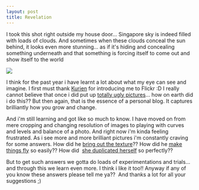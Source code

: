 ```yaml
---
layout: post
title: Revelation
---
```


I took this shot right outside my house door... Singapore sky is indeed filled with loads of clouds. And sometimes when these clouds conceal the sun behind, it looks even more stunning... as if it's hiding and concealing something underneath and that something is forcing itself to come out and show itself to the world

![](http://static.flickr.com/73/198107278_d423536c7d.jpg)

I think for the past year i have learnt a lot about what my eye can see and imagine. I first must thank [Kurien](http://www.flickr.com/photos/kuriakonz/ "Kuriakonz Flickr") for introducing me to Flickr :D I really cannot believe that once i did put up [totally ugly pictures](/2005/07/19/rainbows/)... how on earth did i do this?? But then again, that is the essence of a personal blog. It captures brilliantly how you grow and change.

And i'm still learning and got like so much to know. I have moved on from mere cropping and changing resolution of images to playing with curves and levels and balance of a photo. And right now i'm kinda feeling frustrated. As i see more and more brilliant pictures i'm constantly craving for some answers. How did he [bring out the texture](http://www.flickr.com/photos/antimethod/sets/474147/ "Anitmethod Textures")?? How did he [make things fly](http://www.flickr.com/photos/simonpais/105576771/ "Simon Pais") so easily?? How did  [she duplicated herself](http://www.flickr.com/photos/rebba/196473064/ "Rebekka's Uh that's my glass, silly!") so perfectly??

But to get such answers we gotta do loads of experimentations and trials... and through this we learn even more. I think i like it too!! Anyway if any of you know these answers please tell me ya??  And thanks a lot for all your suggestions ;)
